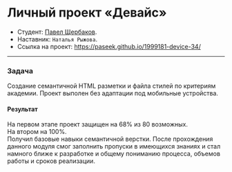 # Личный проект «Девайс»

* Студент: [Павел Щербаков](https://up.htmlacademy.ru/htmlcss/34/user/1999181).
* Наставник: `Наталья Рыжова`.
* Ссылка на проект: https://paseek.github.io/1999181-device-34/

---

### Задача

Создание семантичной HTML разметки и файла стилей по критериям академии.
Проект выполен без адаптации под мобильные устройства.  

#### Результат

На первом этапе проект защищен на 68% из 80 возможных.<br>
На втором на 100%.<br>
Получил базовые навыки семантичной верстки. После прохождения данного модуля смог заполнить пропуски в имеющихся знаниях и стал намного ближе к разработке и общему пониманию процесса, объемов работы и сроков реализации.
